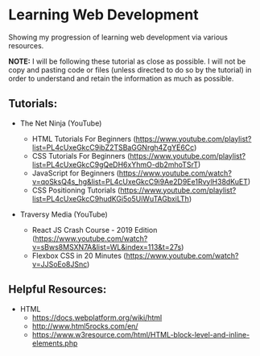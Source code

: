 # Learning Web Development
Showing my progression of learning web development via various resources.

**NOTE:** I will be following these tutorial as close as possible. I will not be copy and pasting code or files (unless directed to do so by the tutorial) in order to understand and retain the information as much as possible.

## Tutorials:
* The Net Ninja (YouTube)
    * HTML Tutorials For Beginners (https://www.youtube.com/playlist?list=PL4cUxeGkcC9ibZ2TSBaGGNrgh4ZgYE6Cc)
    * CSS Tutorials For Beginners (https://www.youtube.com/playlist?list=PL4cUxeGkcC9gQeDH6xYhmO-db2mhoTSrT)
    * JavaScript for Beginners (https://www.youtube.com/watch?v=qoSksQ4s_hg&list=PL4cUxeGkcC9i9Ae2D9Ee1RvylH38dKuET)
    * CSS Positioning Tutorials (https://www.youtube.com/playlist?list=PL4cUxeGkcC9hudKGi5o5UiWuTAGbxiLTh)

* Traversy Media (YouTube)
    * React JS Crash Course - 2019 Edition (https://www.youtube.com/watch?v=sBws8MSXN7A&list=WL&index=113&t=27s)
    * Flexbox CSS in 20 Minutes (https://www.youtube.com/watch?v=JJSoEo8JSnc)

## Helpful Resources:
* HTML
    * https://docs.webplatform.org/wiki/html
    * http://www.html5rocks.com/en/
    * https://www.w3resource.com/html/HTML-block-level-and-inline-elements.php
